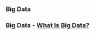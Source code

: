 ### Big Data

### Big Data - [What Is Big Data?](https://www.businessnewsdaily.com/4522-big-data.html#:~:text=Big%20data%20encompasses%20a%20wide,the%20more%20reliable%20the%20solution.)